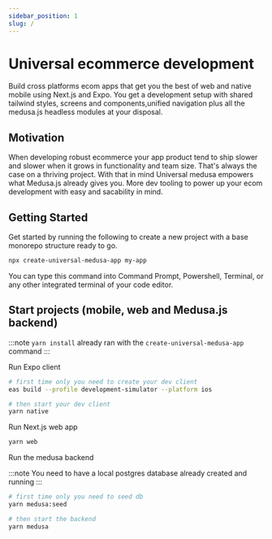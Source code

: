 ```yaml
---
sidebar_position: 1
slug: /
---
```


# Universal ecommerce development

Build cross platforms ecom apps that get you the best of web and native mobile using Next.js and Expo.
You get a development setup with shared tailwind styles, screens and components,unified navigation plus all the medusa.js headless modules at your disposal.

## Motivation
When developing robust ecommerce your app product tend to ship slower and slower when it grows in functionality and team size. That's always the case on a thriving project. With that in mind Universal medusa empowers what Medusa.js already gives you. More dev tooling to power up your ecom development with easy and sacability in mind.



## Getting Started

Get started by running the following to create a new project with a base monorepo structure ready to go.

```bash
npx create-universal-medusa-app my-app
```


You can type this command into Command Prompt, Powershell, Terminal, or any other integrated terminal of your code editor.

## Start projects (mobile, web and Medusa.js backend)

:::note
`yarn install` already ran with the `create-universal-medusa-app` command
:::

Run Expo client
```bash
# first time only you need to create your dev client
eas build --profile development-simulator --platform ios

# then start your dev client
yarn native
```

Run Next.js web app

```bash
yarn web
```

Run the medusa backend

:::note
You need to have a local postgres database already created and running
:::
```bash
# first time only you need to seed db
yarn medusa:seed

# then start the backend
yarn medusa
```


